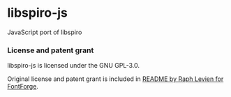 # libspiro-js
JavaScript port of libspiro


### License and patent grant 

libspiro-js is licensed under the GNU GPL-3.0.

Original license and patent grant is included in [README by Raph Levien for FontForge](https://github.com/fontforge/libspiro/blob/master/README-RaphLevien).

